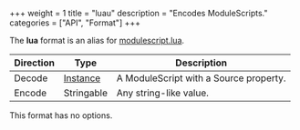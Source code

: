 +++
weight = 1
title = "luau"
description = "Encodes ModuleScripts."
categories = ["API", "Format"]
+++

The **lua** format is an alias for
[modulescript.lua](/api/formats/modulescript.lua).

| Direction | Type | Description |
| --- | --- | --- |
| Decode | [Instance](/api/types/Instance) | A ModuleScript with a Source property. |
| Encode | Stringable | Any string-like value. |

This format has no options.